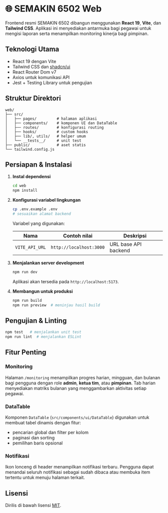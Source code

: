 # 🌐 SEMAKIN 6502 Web

Frontend resmi SEMAKIN 6502 dibangun menggunakan **React 19**, **Vite**, dan **Tailwind CSS**. Aplikasi ini menyediakan antarmuka bagi pegawai untuk mengisi laporan serta menampilkan monitoring kinerja bagi pimpinan.

## Teknologi Utama

- React 19 dengan Vite
- Tailwind CSS dan [shadcn/ui](https://ui.shadcn.com/)
- React Router Dom v7
- Axios untuk komunikasi API
- Jest + Testing Library untuk pengujian

## Struktur Direktori

```
web/
├── src/
│   ├── pages/         # halaman aplikasi
│   ├── components/    # komponen UI dan DataTable
│   ├── routes/        # konfigurasi routing
│   ├── hooks/         # custom hooks
│   ├── lib/, utils/   # helper umum
│   └── __tests__/     # unit test
├── public/            # aset statis
└── tailwind.config.js
```

## Persiapan & Instalasi

1. **Instal dependensi**
   ```bash
   cd web
   npm install
   ```
2. **Konfigurasi variabel lingkungan**
   ```bash
   cp .env.example .env
   # sesuaikan alamat backend
   ```
   Variabel yang digunakan:

   | Nama          | Contoh nilai                 | Deskripsi                        |
   |---------------|------------------------------|----------------------------------|
   | `VITE_API_URL`| `http://localhost:3000`      | URL base API backend             |

3. **Menjalankan server development**
   ```bash
   npm run dev
   ```
   Aplikasi akan tersedia pada `http://localhost:5173`.

4. **Membangun untuk produksi**
   ```bash
   npm run build
   npm run preview  # meninjau hasil build
   ```

## Pengujian & Linting

```bash
npm test   # menjalankan unit test
npm run lint  # menjalankan ESLint
```

## Fitur Penting

### Monitoring
Halaman `/monitoring` menampilkan progres harian, mingguan, dan bulanan bagi pengguna dengan role **admin**, **ketua tim**, atau **pimpinan**. Tab harian menyediakan matriks bulanan yang menggambarkan aktivitas setiap pegawai.

### DataTable
Komponen `DataTable` (`src/components/ui/DataTable`) digunakan untuk membuat tabel dinamis dengan fitur:
- pencarian global dan filter per kolom
- paginasi dan sorting
- pemilihan baris opsional

### Notifikasi
Ikon lonceng di header menampilkan notifikasi terbaru. Pengguna dapat menandai seluruh notifikasi sebagai sudah dibaca atau membuka item tertentu untuk menuju halaman terkait.

## Lisensi

Dirilis di bawah lisensi [MIT](../LICENSE).

